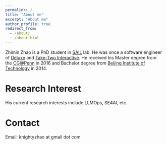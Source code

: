 ```yaml
---
permalink: /
title: "About me"
excerpt: "About me"
author_profile: true
redirect_from: 
  - /about/
  - /about.html
---
```


Zhimin Zhao is a PhD student in [SAIL](https://sail.cs.queensu.ca) lab. He was once a software engineer of [Deluxe](https://www.bydeluxe.com/) and [Take-Two Interactive](https://www.take2games.com). He received his Master degree from the [CG@Penn](http://cg.cis.upenn.edu) in 2016 and Bachelor degree from [Beijing Institute of Technology](https://www.bit.edu.cn) in 2014. 

Research Interest
======
His current research interests include LLMOps, SE4AI, etc.

Contact
=====
Email: knightyzhao at gmail dot com